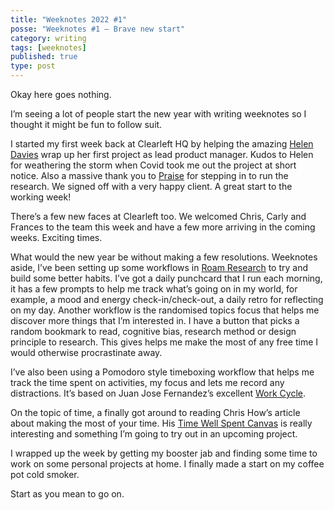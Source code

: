 ```yaml
---
title: "Weeknotes 2022 #1"
posse: "Weeknotes #1 – Brave new start"
category: writing
tags: [weeknotes]
published: true
type: post
---
```


Okay here goes nothing.

I’m seeing a lot of people start the new year with writing weeknotes so I thought it might be fun to follow suit.

I started my first week back at Clearleft HQ by helping the amazing [Helen Davies](https://clearleft.com/about/team/helen-davies) wrap up her first project as lead product manager. Kudos to Helen for weathering the storm when Covid took me out the project at short notice. Also a massive thank you to [Praise](https://medium.com/praizux/) for stepping in to run the research. We signed off with a very happy client. A great start to the working week!

There’s a few new faces at Clearleft too. We welcomed Chris, Carly and Frances to the team this week and have a few more arriving in the coming weeks. Exciting times.

What would the new year be without making a few resolutions. Weeknotes aside, I’ve been setting up some workflows in [Roam Research](https://roamresearch.com/) to try and build some better habits. I’ve got a daily punchcard that I run each morning, it has a few prompts to help me track what’s going on in my world, for example, a mood and energy check-in/check-out, a daily retro for reflecting on my day. Another workflow is the randomised topics focus that helps me discover more things that I’m interested in. I have a button that picks a random bookmark to read, cognitive bias, research method or design principle to research. This gives helps me make the most of any free time I would otherwise procrastinate away.

I’ve also been using a Pomodoro style timeboxing workflow that helps me track the time spent on activities, my focus and lets me record any distractions. It’s based on Juan Jose Fernandez’s excellent [Work Cycle](https://twitter.com/z9sx7wox/status/1430938006375043072).

On the topic of time, a finally got around to reading Chris How’s article about making the most of your time. His [Time Well Spent Canvas](https://clearleft.com/posts/beat-the-clock-with-time-well-spent) is really interesting and something I’m going to try out in an upcoming project.

I wrapped up the week by getting my booster jab and finding some time to work on some personal projects at home. I finally made a start on my coffee pot cold smoker.

Start as you mean to go on.
